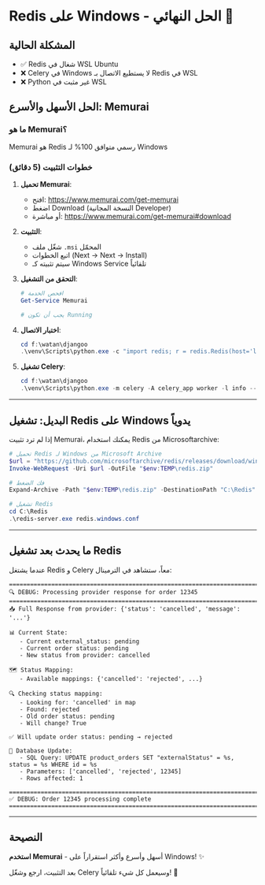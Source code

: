 # Redis على Windows - الحل النهائي 🎯

## المشكلة الحالية
- ✅ Redis شغال في WSL Ubuntu
- ❌ Celery في Windows لا يستطيع الاتصال بـ Redis في WSL
- ❌ Python غير مثبت في WSL

## الحل الأسهل والأسرع: Memurai

### ما هو Memurai؟
Memurai هو Redis رسمي متوافق 100% لـ Windows

### خطوات التثبيت (5 دقائق)

1. **تحميل Memurai**:
   - افتح: https://www.memurai.com/get-memurai
   - اضغط Download (النسخة المجانية Developer)
   - أو مباشرة: https://www.memurai.com/get-memurai#download

2. **التثبيت**:
   - شغّل ملف `.msi` المحمّل
   - اتبع الخطوات (Next → Next → Install)
   - سيتم تثبيته كـ Windows Service تلقائياً

3. **التحقق من التشغيل**:
   ```powershell
   # افحص الخدمة
   Get-Service Memurai
   
   # يجب أن تكون Running
   ```

4. **اختبار الاتصال**:
   ```powershell
   cd f:\watan\djangoo
   .\venv\Scripts\python.exe -c "import redis; r = redis.Redis(host='localhost', port=6379); print('Memurai:', r.ping())"
   ```

5. **تشغيل Celery**:
   ```powershell
   cd f:\watan\djangoo
   .\venv\Scripts\python.exe -m celery -A celery_app worker -l info --pool=solo
   ```

---

## البديل: تشغيل Redis على Windows يدوياً

إذا لم ترد تثبيت Memurai، يمكنك استخدام Redis من Microsoftarchive:

```powershell
# تحميل Redis لـ Windows من Microsoft Archive
$url = "https://github.com/microsoftarchive/redis/releases/download/win-3.0.504/Redis-x64-3.0.504.zip"
Invoke-WebRequest -Uri $url -OutFile "$env:TEMP\redis.zip"

# فك الضغط
Expand-Archive -Path "$env:TEMP\redis.zip" -DestinationPath "C:\Redis"

# تشغيل Redis
cd C:\Redis
.\redis-server.exe redis.windows.conf
```

---

## ما يحدث بعد تشغيل Redis

عندما يشتغل Redis و Celery معاً، ستشاهد في الترمينال:

```
================================================================================
🔍 DEBUG: Processing provider response for order 12345
================================================================================
📥 Full Response from provider: {'status': 'cancelled', 'message': '...'}

📊 Current State:
   - Current external_status: pending
   - Current order status: pending
   - New status from provider: cancelled

🗺️ Status Mapping:
   - Available mappings: {'cancelled': 'rejected', ...}

🔍 Checking status mapping:
   - Looking for: 'cancelled' in map
   - Found: rejected
   - Old order status: pending
   - Will change? True

✅ Will update order status: pending → rejected

💾 Database Update:
   - SQL Query: UPDATE product_orders SET "externalStatus" = %s, status = %s WHERE id = %s
   - Parameters: ['cancelled', 'rejected', 12345]
   - Rows affected: 1

================================================================================
✅ DEBUG: Order 12345 processing complete
================================================================================
```

---

## النصيحة

**استخدم Memurai** - أسهل وأسرع وأكثر استقراراً على Windows! ✨

بعد التثبيت، ارجع وشغّل Celery وسيعمل كل شيء تلقائياً! 🚀
